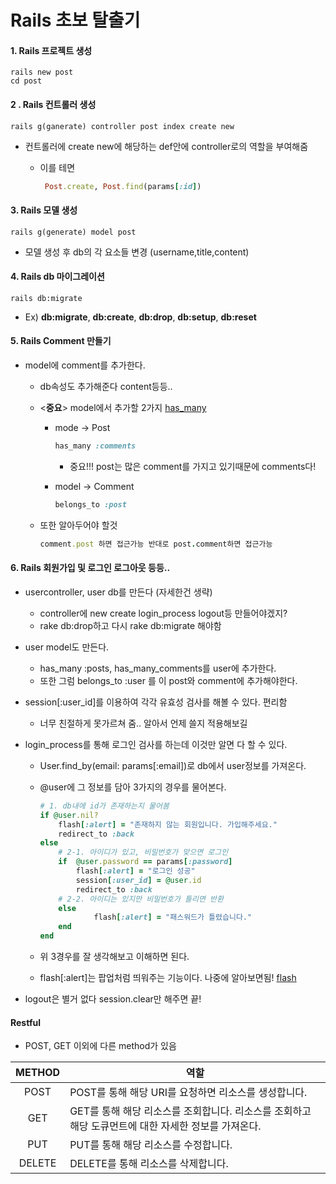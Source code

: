 # Rails 초보 탈출기

#### 1. Rails 프로젝트 생성

```
rails new post
cd post 
```
#### 2 . Rails 컨트롤러 생성

```
rails g(ganerate) controller post index create new
```
- 컨트롤러에 create new에 해당하는 def안에 controller로의 역할을 부여해줌

  - 이를 테면

    ````ruby
     Post.create, Post.find(params[:id])
    ````

#### 3. Rails 모델 생성

```
rails g(generate) model post
```

- 모델 생성 후 db의 각 요소들 변경 (username,title,content)

#### 4. Rails db 마이그레이션 

```
rails db:migrate
```

- Ex) **db:migrate**, **db:create**, **db:drop**,  **db:setup**,  **db:reset** 

#### 5. Rails Comment 만들기

- model에 comment를 추가한다.

  - db속성도 추가해준다 content등등..

  - <**중요**> model에서 추가할 2가지 [has_many](http://guides.rubyonrails.org/association_basics.html#the-has-many-association)

    - mode -> Post

      ```ruby
      has_many :comments
      ```

      - 중요!!! post는 많은 comment를 가지고 있기때문에 comments다!

    - model -> Comment

      ```ruby
      belongs_to :post
      ```

  - 또한 알아두어야 할것

    ```ruby
    comment.post 하면 접근가능 반대로 post.comment하면 접근가능
    ```


#### 6. Rails 회원가입 및 로그인 로그아웃 등등..

- usercontroller, user db를 만든다 (자세한건 생략)

  - controller에 new create login_process logout등 만들어야겠지?
  - rake db:drop하고 다시 rake db:migrate 해야함

- user model도 만든다.

  - has_many :posts, has_many_comments를 user에 추가한다.
  - 또한 그럼 belongs_to :user 를 이  post와  comment에 추가해야한다.

- session[:user_id]를 이용하여 각각 유효성 검사를 해볼 수 있다. 편리함

  - 너무 친절하게 못가르쳐 줌.. 알아서 언제 쓸지 적용해보길

- login_process를 통해 로그인 검사를 하는데 이것만 알면 다 할 수 있다.

  - User.find_by(email: params[:email])로 db에서 user정보를 가져온다.

  - @user에 그 정보를 담아 3가지의 경우를 물어본다.

    ```ruby
    # 1. db내에 id가 존재하는지 물어봄
    if @user.nil?
    	flash[:alert] = "존재하지 않는 회원입니다. 가입해주세요."
    	redirect_to :back
    else 
    	# 2-1. 아이디가 있고, 비밀번호가 맞으면 로그인
    	if  @user.password == params[:password]
    		flash[:alert] = "로그인 성공"
    		session[:user_id] = @user.id
    		redirect_to :back
    	# 2-2. 아이디는 있지만 비밀번호가 틀리면 반환
    	else
    			flash[:alert] = "패스워드가 틀렸습니다."
    	end
    end
    ```

  - 위 3경우를 잘 생각해보고 이해하면 된다.

  - flash[:alert]는 팝업처럼 띄워주는 기능이다. 나중에 알아보면됨! [flash](http://api.rubyonrails.org/classes/ActionDispatch/Flash.html)

- logout은 별거 없다 session.clear만 해주면 끝!

#### Restful

- POST, GET 이외에 다른 method가 있음

| METHOD | 역할                                       |
| :----: | ---------------------------------------- |
|  POST  | POST를 통해 해당 URI를 요청하면 리소스를 생성합니다.        |
|  GET   | GET를 통해 해당 리소스를 조회합니다. 리소스를 조회하고 해당 도큐먼트에 대한 자세한 정보를 가져온다. |
|  PUT   | PUT를 통해 해당 리소스를 수정합니다.                   |
| DELETE | DELETE를 통해 리소스를 삭제합니다.                   |

